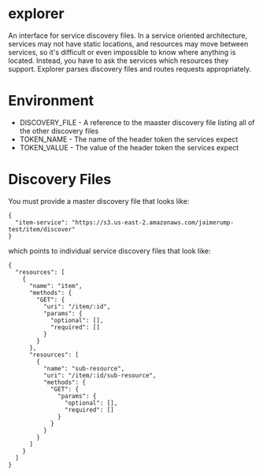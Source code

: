 # explorer
An interface for service discovery files. In a service oriented architecture, services may not have static locations, and resources may move between services, so it's difficult or even impossible to know where anything is located. Instead, you have to ask the services which resources they support. Explorer parses discovery files and routes requests appropriately.

# Environment
* DISCOVERY_FILE - A reference to the maaster discovery file listing all of the other discovery files
* TOKEN_NAME - The name of the header token the services expect
* TOKEN_VALUE - The value of the header token the services expect

# Discovery Files
You must provide a master discovery file that looks like:
```
{
  "item-service": "https://s3.us-east-2.amazonaws.com/jaimerump-test/item/discover"
}
```
which points to individual service discovery files that look like:
```
{
  "resources": [
    {
      "name": "item",
      "methods": {
        "GET": {
          "uri": "/item/:id",
          "params": {
            "optional": [],
            "required": []
          }
        }
      },
      "resources": [
        {
          "name": "sub-resource",
          "uri": "/item/:id/sub-resource",
          "methods": {
            "GET": {
              "params": {
                "optional": [],
                "required": []
              }
            }
          }
        }
      ]
    }
  ]
}
```

